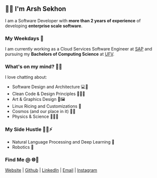 ## 👋🏻 I'm Arsh Sekhon

I am a Software Developer with **more than 2 years of experience** of developing **enterprise scale software**. 

### My Weekdays 👔
I am currently working as a Cloud Services Software Engineer at [SAP](https://www.sap.com/about/company.html) and pursuing my **Bachelors of Computing Science** at [UFV](https://ufv.ca).

### What's on my mind? 🧠💬
I love chatting about:
-  Software Design and Architecture 💻📐
- Clean Code & Design Principles 👩‍💻🧼
- Art & Graphics Design 🎨🖼 
- Linux Ricing and Customizations 🐧
-  Cosmos (and our place in it) 🌌🚀
- Physics & Science 🧪👨‍🔬

### My Side Hustle 👷‍♂⚡
- Natural Language Processing and Deep Learning 🔢
- Robotics 🤖

### Find Me @ 🌐🤙
[Website](https://arshsekhon.com) | [Github](https://github.com/ArshSekhon) | [LinkedIn](https://www.linkedin.com/in/arsh-sekhon/) | [Email](mailto:arshs3khon@gmail.com) | [Instagram](https://www.instagram.com/sincerely_arsh/) 

